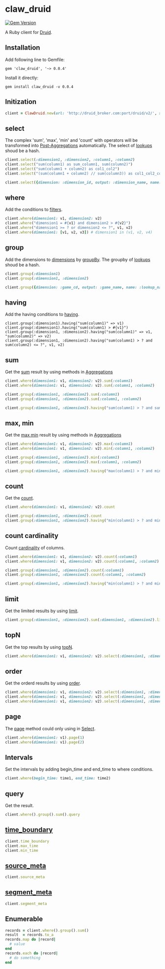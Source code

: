 # claw_druid

[![Gem Version](https://badge.fury.io/rb/claw_druid.svg)](https://badge.fury.io/rb/claw_druid)

A Ruby client for [Druid](http://druid.io).

## Installation

Add following line to Gemfile:

```
gem 'claw_druid', '~> 0.0.4'
```

Install it directly:

```
gem install claw_druid -v 0.0.4
```

## Initization

```ruby
client = ClawDruid.new(url: 'http://druid_broker.com:port/druid/v2/', source: 'table_name')
```

## select
The complex 'sum', 'max', 'min' and 'count' with operators will be transformed into [Post-Aggregations](http://druid.io/docs/0.10.0/querying/post-aggregations.html) automatically.
The select of [lookups](http://druid.io/docs/latest/querying/lookups.html) shoud be a hash.
```ruby
client.select(:dimension1, :dimension2, :column1, :column2)
client.select("sum(column1) as sum_column1, sum(column2)")
client.select("sum(column1 + column2) as col1_col2")
client.select("(sum(column1 + column2) // sum(column3)) as col1_col2_col3")

client.select({dimension: :dimension_id, output: :dimension_name, name: :lookup_names})
```

## where
Add the conditions to [filters](http://druid.io/docs/0.10.0/querying/filters.html).
```ruby
client.where(dimension1: v1, dimension2: v2)
client.where("dimension1 = #{v1} and dimension2 > #{v2}")
client.where("dimension1 >= ? or dimension2 <= ?", v1, v2)
client.where(dimension1: [v1, v2, v3]) # dimension1 in (v1, v2, v4)
```

## group
Add the dimensions to [dimensions](http://druid.io/docs/0.10.0/querying/dimensionspecs.html) by [groupBy](http://druid.io/docs/0.10.0/querying/groupbyquery.html).
The groupby of [lookups](http://druid.io/docs/latest/querying/lookups.html) shoud be a hash.
```ruby
client.group(:dimension1)
client.group(:dimension1, :dimension2)

client.group({dimension: :game_cd, output: :game_name, name: :lookup_names})
```

## having
Add the having conditions to [having](http://druid.io/docs/0.10.0/querying/having.html).
```
client.group(:dimension1).having("sum(column1)" => v1)
client.group(:dimension1).having("sum(column1) > #{v1}")
client.group(:dimension1, :dimension2).having("sum(column1)" => v1, "sum(column2)" => v2)
client.group(:dimension1, :dimension2).having("sum(column1) > ? and sum(column2) <= ?", v1, v2)
```

## sum
Get the [sum](http://druid.io/docs/0.10.0/querying/aggregations.html#sum-aggregators) result by using methods in [Aggregations](http://druid.io/docs/0.10.0/querying/aggregations.html)
```ruby
client.where(dimension1: v1, dimension2: v2).sum(:column1)
client.where(dimension1: v1, dimension2: v2).sum(:column1, :column2)

client.group(:dimension1, :dimension2).sum(:column1)
client.group(:dimension1, :dimension2).sum(:column1, :column2)

client.group(:dimension1, :dimension2).having("sum(column1) > ? and sum(column2) <= ?", v1, v2).sum(:column1, :column2)
```

## max, min
Get the [max min](http://druid.io/docs/0.10.0/querying/aggregations.html#min-max-aggregators) result by using methods in [Aggregations](http://druid.io/docs/0.10.0/querying/aggregations.html)
```ruby
client.where(dimension1: v1, dimension2: v2).max(:column1)
client.where(dimension1: v1, dimension2: v2).min(:column1, :column2)

client.group(:dimension1, :dimension2).min(:column1)
client.group(:dimension1, :dimension2).max(:column1, :column2)

client.group(:dimension1, :dimension2).having("max(column1) > ? and min(column2) <= ?", v1, v2).max(:column1).min(:column2)
```

## count
Get the [count](http://druid.io/docs/0.10.0/querying/aggregations.html#count-aggregator).
```ruby
client.where(dimension1: v1, dimension2: v2).count

client.group(:dimension1, :dimension2).count
client.group(:dimension1, :dimension2).having("min(column1) > ? and min(column2) <= ?", v1, v2).count
```

## count cardinality
Count [cardinality](http://druid.io/docs/0.10.0/querying/aggregations.html#cardinality-aggregator) of columns.
```ruby
client.where(dimension1: v1, dimension2: v2).count(:column1)
client.where(dimension1: v1, dimension2: v2).count(:column1, :column2)

client.group(:dimension1, :dimension2).count(:column1)
client.group(:dimension1, :dimension2).count(:column1, :column2)

client.group(:dimension1, :dimension2).having("min(column1) > ? and min(column2) <= ?", v1, v2).count(:column1, :column2)
```

## limit
Get the limited results by using [limit](http://druid.io/docs/latest/querying/limitspec.html).
```ruby
client.group(:dimension1, :dimension2).sum(:dimension1, :dimension2).limit(100)
```

## topN
Get the top results by using [topN](http://druid.io/docs/latest/querying/topnquery.html).
```ruby
client.where(dimension1: v1, dimension2: v2).select(:dimension1, :dimension2).top(100)
```

## order
Get the orderd results by using [order](http://druid.io/docs/latest/querying/sorting-orders.html).
```ruby
client.where(dimension1: v1, dimension2: v2).select(:dimension1, :dimension2).order(:dimension1, :dimension2)
client.where(dimension1: v1, dimension2: v2).select(:dimension1, :dimension2).order(dimension1: :desc)
client.where(dimension1: v1, dimension2: v2).select(:dimension1, :dimension2).order(dimension1: :desc, :dimension2)
```

## page
The [page](http://druid.io/docs/latest/querying/select-query.html#result-pagination) method could only using in [Select](http://druid.io/docs/latest/querying/select-query.html).
```ruby
client.where(dimension1: v1).page(1)
client.where(dimension1: v1).page(2)
```

## Intervals
Set the intervals by adding begin_time and end_time to where conditions.
```ruby
client.where(begin_time: time1, end_time: time2)
```

## query
Get the result.
```ruby
client.where().group().sum().query
```

## [time_boundary](http://druid.io/docs/latest/querying/timeboundaryquery.html)
```ruby
client.time_boundary
client.max_time
client.min_time
```

## [source_meta](http://druid.io/docs/latest/querying/datasourcemetadataquery.html)
```ruby
client.source_meta
```

## [segment_meta](http://druid.io/docs/latest/querying/segmentmetadataquery.html)
```ruby
client.segment_meta
```

## Enumerable
```ruby
records = client.where().group().sum()
result  = records.to_a
records.map do |record| 
  # value
end
records.each do |record|
  # do something
end
```

